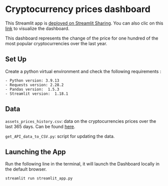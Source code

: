 # Cryptocurrency prices dashboard
This Streamlit app is [deployed on Streamlit Sharing](https://share.streamlit.io/). You can also clic on this [link](https://antonioc777-dashboard-cryptocurrencies-streamlit-app-1ph1yk.streamlit.app/) to visualize the dashboard.

This dashboard represents the change of the price for one hundred of the most popular cryptocurrencies over the last year.

## Set Up

Create a python virtual environment and check the following requirements :

```
- Python version: 3.9.13
- Requests version: 2.28.2
- Pandas version:  1.5.3
- Streamlit version:  1.18.1
```

## Data

<code>assets_prices_history.csv</code>: data on the cryptocurrencies prices over the last 365 days. Can be found [here](https://docs.coincap.io/).

<code>get_API_data_to_CSV.py</code>: script for updating the data.


## Launching the App

Run the following line in the terminal, it will launch the Dashboard locally in the default browser.

```
streamlit run streamlit_app.py
```